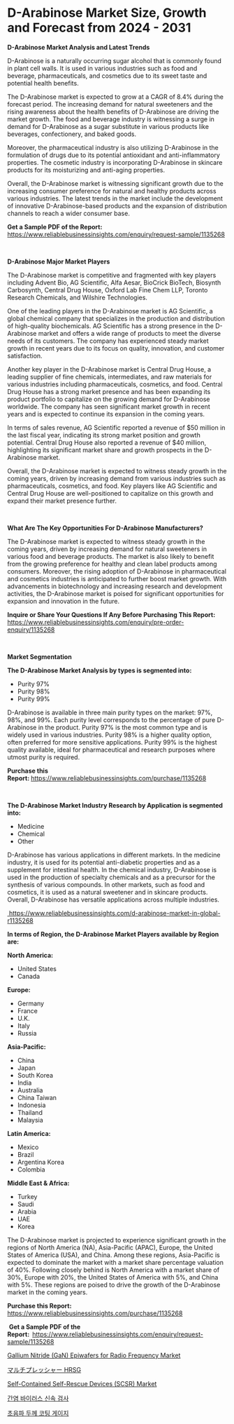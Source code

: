 <p><h1>D-Arabinose Market Size, Growth and Forecast from 2024 - 2031</h1></p><p><strong>D-Arabinose Market Analysis and Latest Trends</strong></p>
<p><p>D-Arabinose is a naturally occurring sugar alcohol that is commonly found in plant cell walls. It is used in various industries such as food and beverage, pharmaceuticals, and cosmetics due to its sweet taste and potential health benefits.</p><p>The D-Arabinose market is expected to grow at a CAGR of 8.4% during the forecast period. The increasing demand for natural sweeteners and the rising awareness about the health benefits of D-Arabinose are driving the market growth. The food and beverage industry is witnessing a surge in demand for D-Arabinose as a sugar substitute in various products like beverages, confectionery, and baked goods.</p><p>Moreover, the pharmaceutical industry is also utilizing D-Arabinose in the formulation of drugs due to its potential antioxidant and anti-inflammatory properties. The cosmetic industry is incorporating D-Arabinose in skincare products for its moisturizing and anti-aging properties.</p><p>Overall, the D-Arabinose market is witnessing significant growth due to the increasing consumer preference for natural and healthy products across various industries. The latest trends in the market include the development of innovative D-Arabinose-based products and the expansion of distribution channels to reach a wider consumer base.</p></p>
<p><strong>Get a Sample PDF of the Report:&nbsp;</strong> <a href="https://www.reliablebusinessinsights.com/enquiry/request-sample/1135268">https://www.reliablebusinessinsights.com/enquiry/request-sample/1135268</a></p>
<p>&nbsp;</p>
<p><strong>D-Arabinose Major Market Players</strong></p>
<p><p>The D-Arabinose market is competitive and fragmented with key players including Advent Bio, AG Scientific, Alfa Aesar, BioCrick BioTech, Biosynth Carbosynth, Central Drug House, Oxford Lab Fine Chem LLP, Toronto Research Chemicals, and Wilshire Technologies. </p><p>One of the leading players in the D-Arabinose market is AG Scientific, a global chemical company that specializes in the production and distribution of high-quality biochemicals. AG Scientific has a strong presence in the D-Arabinose market and offers a wide range of products to meet the diverse needs of its customers. The company has experienced steady market growth in recent years due to its focus on quality, innovation, and customer satisfaction.</p><p>Another key player in the D-Arabinose market is Central Drug House, a leading supplier of fine chemicals, intermediates, and raw materials for various industries including pharmaceuticals, cosmetics, and food. Central Drug House has a strong market presence and has been expanding its product portfolio to capitalize on the growing demand for D-Arabinose worldwide. The company has seen significant market growth in recent years and is expected to continue its expansion in the coming years.</p><p>In terms of sales revenue, AG Scientific reported a revenue of $50 million in the last fiscal year, indicating its strong market position and growth potential. Central Drug House also reported a revenue of $40 million, highlighting its significant market share and growth prospects in the D-Arabinose market.</p><p>Overall, the D-Arabinose market is expected to witness steady growth in the coming years, driven by increasing demand from various industries such as pharmaceuticals, cosmetics, and food. Key players like AG Scientific and Central Drug House are well-positioned to capitalize on this growth and expand their market presence further.</p></p>
<p>&nbsp;</p>
<p><strong>What Are The Key Opportunities For D-Arabinose Manufacturers?</strong></p>
<p><p>The D-Arabinose market is expected to witness steady growth in the coming years, driven by increasing demand for natural sweeteners in various food and beverage products. The market is also likely to benefit from the growing preference for healthy and clean label products among consumers. Moreover, the rising adoption of D-Arabinose in pharmaceutical and cosmetics industries is anticipated to further boost market growth. With advancements in biotechnology and increasing research and development activities, the D-Arabinose market is poised for significant opportunities for expansion and innovation in the future.</p></p>
<p><strong>Inquire or Share Your Questions If Any Before Purchasing This Report:</strong> <a href="https://www.reliablebusinessinsights.com/enquiry/pre-order-enquiry/1135268">https://www.reliablebusinessinsights.com/enquiry/pre-order-enquiry/1135268</a></p>
<p>&nbsp;</p>
<p><strong>Market Segmentation</strong></p>
<p><strong>The D-Arabinose Market Analysis by types is segmented into:</strong></p>
<p><ul><li>Purity 97%</li><li>Purity 98%</li><li>Purity 99%</li></ul></p>
<p><p>D-Arabinose is available in three main purity types on the market: 97%, 98%, and 99%. Each purity level corresponds to the percentage of pure D-Arabinose in the product. Purity 97% is the most common type and is widely used in various industries. Purity 98% is a higher quality option, often preferred for more sensitive applications. Purity 99% is the highest quality available, ideal for pharmaceutical and research purposes where utmost purity is required.</p></p>
<p><strong>Purchase this Report:&nbsp;</strong><a href="https://www.reliablebusinessinsights.com/purchase/1135268">https://www.reliablebusinessinsights.com/purchase/1135268</a></p>
<p>&nbsp;</p>
<p><strong>The D-Arabinose Market Industry Research by Application is segmented into:</strong></p>
<p><ul><li>Medicine</li><li>Chemical</li><li>Other</li></ul></p>
<p><p>D-Arabinose has various applications in different markets. In the medicine industry, it is used for its potential anti-diabetic properties and as a supplement for intestinal health. In the chemical industry, D-Arabinose is used in the production of specialty chemicals and as a precursor for the synthesis of various compounds. In other markets, such as food and cosmetics, it is used as a natural sweetener and in skincare products. Overall, D-Arabinose has versatile applications across multiple industries.</p></p>
<p><a href="https://www.reliablebusinessinsights.com/d-arabinose-market-in-global-r1135268">&nbsp;https://www.reliablebusinessinsights.com/d-arabinose-market-in-global-r1135268</a></p>
<p><strong>In terms of Region, the D-Arabinose Market Players available by Region are:</strong></p>
<p>
    <p> <strong> North America: </strong>
        <ul>
            <li>United States</li>
            <li>Canada</li>
        </ul>
        </p> 
    <p> <strong> Europe: </strong>
        <ul>
            <li>Germany</li>
            <li>France</li>
            <li>U.K.</li>
            <li>Italy</li>
            <li>Russia</li>
        </ul>
        </p> 
    <p> <strong> Asia-Pacific: </strong>
        <ul>
            <li>China</li>
            <li>Japan</li>
            <li>South Korea</li>
            <li>India</li>
            <li>Australia</li>
            <li>China Taiwan</li>
            <li>Indonesia</li>
            <li>Thailand</li>
            <li>Malaysia</li>
        </ul>
        </p> 
    <p> <strong> Latin America: </strong>
        <ul>
            <li>Mexico</li>
            <li>Brazil</li>
            <li>Argentina Korea</li>
            <li>Colombia</li>
        </ul>
        </p> 
    <p> <strong> Middle East & Africa: </strong>
        <ul>
            <li>Turkey</li>
            <li>Saudi</li>
            <li>Arabia</li>
            <li>UAE</li>
            <li>Korea</li>
        </ul>
    </p>
    </p>
<p><p>The D-Arabinose market is projected to experience significant growth in the regions of North America (NA), Asia-Pacific (APAC), Europe, the United States of America (USA), and China. Among these regions, Asia-Pacific is expected to dominate the market with a market share percentage valuation of 40%. Following closely behind is North America with a market share of 30%, Europe with 20%, the United States of America with 5%, and China with 5%. These regions are poised to drive the growth of the D-Arabinose market in the coming years.</p></p>
<p><strong>Purchase this Report: </strong><a href="https://www.reliablebusinessinsights.com/purchase/1135268">https://www.reliablebusinessinsights.com/purchase/1135268</a></p>
<p>&nbsp;<strong>Get a Sample PDF of the Report:&nbsp;&nbsp;</strong><a href="https://www.reliablebusinessinsights.com/enquiry/request-sample/1135268">https://www.reliablebusinessinsights.com/enquiry/request-sample/1135268</a></p>
<p><strong></strong></p>
<p><p><a href="https://issuu.com/reportprime-2/docs/gallium-nitride-gan-epiwafers-for-radio-frequency-">Gallium Nitride (GaN) Epiwafers for Radio Frequency Market</a></p><p><a href="https://github.com/klon646/Market-Research-Report-List-1/blob/main/8685836106321.md">マルチプレッシャー HRSG</a></p><p><a href="https://github.com/brentleyjimmiealvaradoz4l1rea/Market-Research-Report-List-2/blob/main/self-contained-self-rescue-devices-scsr-market.md">Self-Contained Self-Rescue Devices (SCSR) Market</a></p><p><a href="https://github.com/anton65482023/Market-Research-Report-List-1/blob/main/9560226100215.md">간염 바이러스 신속 검사</a></p><p><a href="https://github.com/Hubertstyenger6685/Market-Research-Report-List-2/blob/main/5570674100214.md">초음파 두께 코팅 게이지</a></p></p>